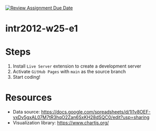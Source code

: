 [![Review Assignment Due Date](https://classroom.github.com/assets/deadline-readme-button-22041afd0340ce965d47ae6ef1cefeee28c7c493a6346c4f15d667ab976d596c.svg)](https://classroom.github.com/a/SrrZ0oSP)
# intr2012-w25-e1

# Steps

1. Install `Live Server` extension to create a development server
2. Activate `GitHub Pages` with `main` as the source branch
3. Start coding!

# Resources

- Data source: https://docs.google.com/spreadsheets/d/1I1v8OEF-vxDv5gxAL07M7tR3hqO2Zan6SxKH28dSQC0/edit?usp=sharing
- Visualization library: https://www.chartjs.org/
